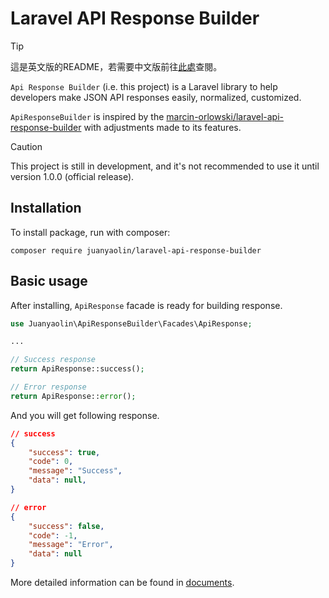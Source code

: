 # Laravel API Response Builder

> [!TIP]
> 這是英文版的README，若需要中文版前往[此處](README.zh-TW.md)查閱。

`Api Response Builder` (i.e. this project) is a Laravel library to help developers make JSON API responses easily, normalized, customized.

`ApiResponseBuilder` is inspired by the [marcin-orlowski/laravel-api-response-builder](https://github.com/MarcinOrlowski/laravel-api-response-builder) with adjustments made to its features.

> [!CAUTION]
> This project is still in development, and it's not recommended to use it until version 1.0.0 (official release).


## Installation

To install package, run with composer:

```
composer require juanyaolin/laravel-api-response-builder
```

## Basic usage

After installing, `ApiResponse` facade is ready for building response.

```php
use Juanyaolin\ApiResponseBuilder\Facades\ApiResponse;

...

// Success response
return ApiResponse::success();

// Error response
return ApiResponse::error();
```

And you will get following response.

```json
// success
{
    "success": true,
    "code": 0,
    "message": "Success",
    "data": null,
}

// error
{
    "success": false,
    "code": -1,
    "message": "Error",
    "data": null
}
```

More detailed information can be found in [documents](documents/documents.md).